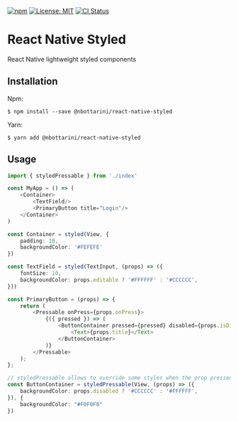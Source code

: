[![npm](https://img.shields.io/npm/v/@nbottarini/react-native-styled.svg)](https://www.npmjs.com/package/@nbottarini/react-native-styled)
[![License: MIT](https://img.shields.io/badge/License-MIT-yellow.svg)](https://opensource.org/licenses/MIT)
[![CI Status](https://github.com/nbottarini/react-native-styled/actions/workflows/main.yml/badge.svg?branch=main)](https://github.com/nbottarini/react-native-styled/actions)

# React Native Styled
React Native lightweight styled components 

## Installation

Npm:
```
$ npm install --save @nbottarini/react-native-styled
```

Yarn:
```
$ yarn add @nbottarini/react-native-styled
```

## Usage

```typescript jsx
import { styledPressable } from './index'

const MyApp = () => (
    <Container>
        <TextField/>
        <PrimaryButton title="Login"/>
    </Container>
)

const Container = styled(View, {
    padding: 10,
    backgroundColor: '#FEFEFE'
})

const TextField = styled(TextInput, (props) => ({
    fontSize: 10,
    backgroundColor: props.editable ? '#FFFFFF' : '#CCCCCC',
}))

const PrimaryButton = (props) => {
    return (
        <Pressable onPress={props.onPress}>
            {({ pressed }) => (
                <ButtonContainer pressed={pressed} disabled={props.isDisabled}>
                    <Text>{props.title}</Text>
                </ButtonContainer>
            )}
        </Pressable>
    );
};

// styledPressable allows to override some styles when the prop pressed is true
const ButtonContainer = styledPressable(View, (props) => ({
    backgroundColor: props.disabled ? '#CCCCCC' : '#FFFFFF',
}), {
    backgroundColor: "#F0F0F0"
})
```

